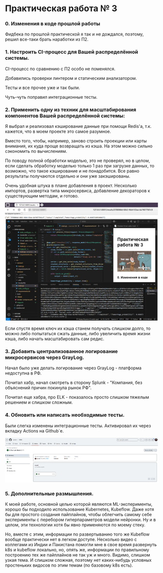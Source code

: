 # Практическая работа № 3

### 0. Изменения в коде прошлой работы

Фидбека по прошлой практической я так и не дождался, поэтому, решил все-таки брать наработки из П2.

### 1. Настроить CI-процесс для Вашей распределённой системы.

CI-процесс по сравнению с П2 особо не поменялся.

Добавились проверки линтером и статическим анализатором.

Тесты и все прочее уже и так были.

Чуть-чуть поправил интеграционные тесты.

### 2. Применить одну из техник для масштабирования компонентов Вашей распределённой системы:

Я выбрал и реализовал кэширование данные при помощи Redis'а, т.к. кажется, что в моем проекте это самое разумное.

Вместо того, чтобы, например, заново строить проекции или карты внимания, их куда проще возвращать из кэша. На этом можно сильно сэкономить по вычислениям.

По поводу полной обработки моделью, это не проверял, но в целом, если сделать обработку моделью только 1 раз при загрузке данных, то возможно, что такое кэширование и не понадобится. Все равно результаты получаются отдельно и они уже закэшированы.

Очень удобная штука в плане добавления в проект. Несколько импортов, развертка типа микросервиса, добавление декораторов к существующим методам, и готово.

![Пример редиса](images/redis_working.PNG)

Если спустя время ключ их кэша станем получать слишком долго, то можно либо попытаться сжать данные, либо увеличить время жизни кэша, либо начать масштабировать сам редис.

### 3. Добавить централизованное логирование микросервисов через GrayLog.

Начал было уже делать логирование через GrayLog - платформа недоступна в РФ.

Почитал хабр, начал смотреть в сторону Splunk - "Компания, без объяснений причин покинула рынок РФ".

Почитал еще хабра, про ELK - показалось просто слишком тяжелым решением и слишком сложным.

### 4. Обновить или написать необходимые тесты.

Были слегка изменены интеграционные тесты. Активировал их через вкладку Actions на Github`е.

![Github Actions](images/actions.png)

### 5. Дополнительные размышления.

К моей работе, основной целью которой являются ML-эксперименты, хорошо бы подходило использование Kubernetes, Kubeflow. Даже хотя бы для простого создания пайплайнов, чтобы облегчить самому себе эксперименты с перебором гиперпараметров модели нейронки. Ну и в целом, эти технологии хотя бы явно применяются по моему стеку.

Но, вместе с этим, информации по развертыванию того же Kubeflow вообще практически нет в легком доступе. Несколько видео с коллегами из Индии и Пакистана помогли мне в свое время развернуть k8s и kubeflow локально, но, опять же, информации по правильному построению тех же пайплайнов не так уж и много. Видимо, слишком узкая тема. И слишком сложная, поэтому нет каких-нибудь условных простеньких видосов по этим темам (по базовому k8s есть).
